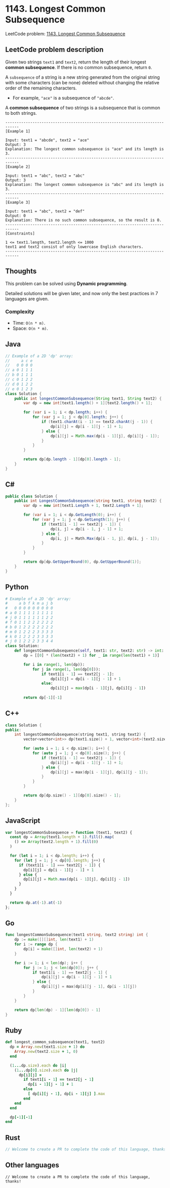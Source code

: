 # 1143. Longest Common Subsequence
LeetCode problem: [1143. Longest Common Subsequence](https://leetcode.com/problems/longest-common-subsequence/)

## LeetCode problem description
Given two strings `text1` and `text2`, return the length of their longest **common subsequence**. If there is no common subsequence, return `0`.

A `subsequence` of a string is a new string generated from the original string with some characters (can be none) deleted without changing the relative order of the remaining characters.

* For example, `"ace"` is a subsequence of `"abcde"`.

A **common subsequence** of two strings is a subsequence that is common to both strings.

```
----------------------------------------------------------------------------
[Example 1]

Input: text1 = "abcde", text2 = "ace" 
Output: 3  
Explanation: The longest common subsequence is "ace" and its length is 3.
----------------------------------------------------------------------------
[Example 2]

Input: text1 = "abc", text2 = "abc"
Output: 3
Explanation: The longest common subsequence is "abc" and its length is 3.
----------------------------------------------------------------------------
[Example 3]

Input: text1 = "abc", text2 = "def"
Output: 0
Explanation: There is no such common subsequence, so the result is 0.
----------------------------------------------------------------------------
[Constraints]

1 <= text1.length, text2.length <= 1000
text1 and text2 consist of only lowercase English characters.
----------------------------------------------------------------------------
```

## Thoughts
This problem can be solved using **Dynamic programming**.

Detailed solutions will be given later, and now only the best practices in 7 languages are given.

### Complexity
* Time: `O(n * m)`.
* Space: `O(n * m)`.

## Java
```java
// Example of a 2D 'dp' array:
//     a c e
//   0 0 0 0
// a 0 1 1 1 
// b 0 1 1 1
// c 0 1 2 2
// d 0 1 2 2
// e 0 1 2 3
class Solution {
    public int longestCommonSubsequence(String text1, String text2) {
        var dp = new int[text1.length() + 1][text2.length() + 1];

        for (var i = 1; i < dp.length; i++) {
            for (var j = 1; j < dp[0].length; j++) {
                if (text1.charAt(i - 1) == text2.charAt(j - 1)) {
                    dp[i][j] = dp[i - 1][j - 1] + 1;
                } else {
                    dp[i][j] = Math.max(dp[i - 1][j], dp[i][j - 1]);
                }
            }
        }

        return dp[dp.length - 1][dp[0].length - 1];
    }
}
```

## C#
```c#
public class Solution {
    public int LongestCommonSubsequence(string text1, string text2) {
        var dp = new int[text1.Length + 1, text2.Length + 1];

        for (var i = 1; i < dp.GetLength(0); i++) {
            for (var j = 1; j < dp.GetLength(1); j++) {
                if (text1[i - 1] == text2[j - 1]) {
                    dp[i, j] = dp[i - 1, j - 1] + 1;
                } else {
                    dp[i, j] = Math.Max(dp[i - 1, j], dp[i, j - 1]);
                }
            }
        }

        return dp[dp.GetUpperBound(0), dp.GetUpperBound(1)];
    }
}
```

## Python
```python
# Example of a 2D 'dp' array:
#     a b f k m a j b 
#   0 0 0 0 0 0 0 0 0
# a 0 1 1 1 1 1 1 1 1 
# j 0 1 1 1 1 1 1 2 2
# f 0 1 1 2 2 2 2 2 2  
# b 0 1 2 2 2 2 2 2 2 
# m 0 1 2 2 2 3 3 3 3 
# k 0 1 2 2 2 3 3 3 3 
# j 0 1 2 2 2 3 3 4 4
class Solution:
    def longestCommonSubsequence(self, text1: str, text2: str) -> int:
        dp = [[0] * (len(text2) + 1) for _ in range(len(text1) + 1)]

        for i in range(1, len(dp)):
            for j in range(1, len(dp[0])):
                if text1[i - 1] == text2[j - 1]:
                    dp[i][j] = dp[i - 1][j - 1] + 1
                else:
                    dp[i][j] = max(dp[i - 1][j], dp[i][j - 1])
        
        return dp[-1][-1]
```

## C++
```cpp
class Solution {
public:
    int longestCommonSubsequence(string text1, string text2) {
        vector<vector<int>> dp(text1.size() + 1, vector<int>(text2.size() + 1));

        for (auto i = 1; i < dp.size(); i++) {
            for (auto j = 1; j < dp[0].size(); j++) {
                if (text1[i - 1] == text2[j - 1]) {
                    dp[i][j] = dp[i - 1][j - 1] + 1;
                } else {
                    dp[i][j] = max(dp[i - 1][j], dp[i][j - 1]);
                }
            }
        }

        return dp[dp.size() - 1][dp[0].size() - 1];
    }
};
```

## JavaScript
```javascript
var longestCommonSubsequence = function (text1, text2) {
  const dp = Array(text1.length + 1).fill().map(
    () => Array(text2.length + 1).fill(0)
  )

  for (let i = 1; i < dp.length; i++) {
    for (let j = 1; j < dp[0].length; j++) {
      if (text1[i - 1] === text2[j - 1]) {
        dp[i][j] = dp[i - 1][j - 1] + 1
      } else {
        dp[i][j] = Math.max(dp[i - 1][j], dp[i][j - 1])
      }
    }
  }

  return dp.at(-1).at(-1)
};
```

## Go
```go
func longestCommonSubsequence(text1 string, text2 string) int {
    dp := make([][]int, len(text1) + 1)
    for i := range dp {
        dp[i] = make([]int, len(text2) + 1)
    }

    for i := 1; i < len(dp); i++ {
        for j := 1; j < len(dp[0]); j++ {
            if text1[i - 1] == text2[j - 1] {
                dp[i][j] = dp[i - 1][j - 1] + 1
            } else {
                dp[i][j] = max(dp[i][j - 1], dp[i - 1][j])
            }
        }
    }

    return dp[len(dp) - 1][len(dp[0]) - 1]
}
```

## Ruby
```ruby
def longest_common_subsequence(text1, text2)
  dp = Array.new(text1.size + 1) do
    Array.new(text2.size + 1, 0)
  end

  (1...dp.size).each do |i|
    (1...dp[0].size).each do |j|
      dp[i][j] =
        if text1[i - 1] == text2[j - 1]
          dp[i - 1][j - 1] + 1
        else
          [ dp[i][j - 1], dp[i - 1][j] ].max
        end
    end
  end

  dp[-1][-1]
end
```

## Rust
```rust
// Welcome to create a PR to complete the code of this language, thanks!
```

## Other languages
```
// Welcome to create a PR to complete the code of this language, thanks!
```
